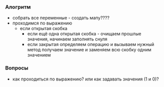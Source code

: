 ### Алогритм

- собрать все переменные - создать мапу????
- проходимся по выражению
  - если открытая скобка
    - если ещё одна открытая скобка - очищаем прошлые значения, начинаем заполнять снуля
    - если закрытая определяем операцию и вызываем нужный метод получаем значение и заменяем всю скобку одним значением


### Вопросы 
* как проходиться по выражению? или как задавать значения (1 и 0)?
